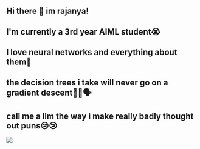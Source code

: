 ## Hi there 👋 im rajanya!
## I'm currently a 3rd year AIML student😭
## I love neural networks and everything about them🩷
## the decision trees i take will never go on a gradient descent🌳💯🗣️
## call me a llm the way i make really badly thought out puns😢😢
![](https://komarev.com/ghpvc/?username=rajanyeah&color=pink)

<!--
**rajanyeah/rajanyeah** is a ✨ _special_ ✨ repository because its `README.md` (this file) appears on your GitHub profile.

Here are some ideas to get you started:

- 🔭 I’m currently working on ...
- 🌱 I’m currently learning ...
- 👯 I’m looking to collaborate on ...
- 🤔 I’m looking for help with ...
- 💬 Ask me about ...
- 📫 How to reach me: ...
- 😄 Pronouns: ...
- ⚡ Fun fact: ...
-->
